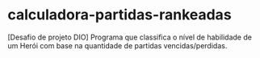 # calculadora-partidas-rankeadas
[Desafio de projeto DIO] Programa que classifica o nível de habilidade de um Herói com base na quantidade de partidas vencidas/perdidas.
